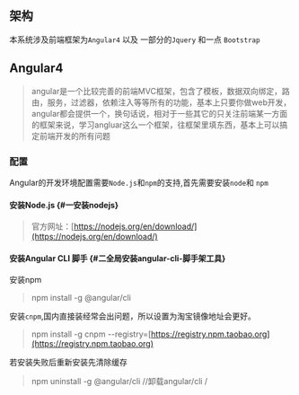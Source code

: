 ## 架构

本系统涉及前端框架为`Angular4` 以及 一部分的`Jquery` 和一点 `Bootstrap`

## Angular4

> angular是一个比较完善的前端MVC框架，包含了模板，数据双向绑定，路由，服务，过滤器，依赖注入等等所有的功能，基本上只要你做web开发，angular都会提供一个，换句话说，相对于一些其它的只关注前端某一方面的框架来说，学习angluar这么一个框架，往框架里填东西，基本上可以搞定前端开发的所有问题

### 配置

Angular的开发环境配置需要`Node.js`和`npm`的支持,首先需要安装`node`和 `npm`

#### 安装Node.js {#一安装nodejs}

> 官方网址：[https://nodejs.org/en/download/](https://nodejs.org/en/download/)

#### 安装Angular CLI 脚手 {#二全局安装angular-cli-脚手架工具}

安装npm

> npm install -g @angular/cli

安装`cnpm`,国内直接装经常会出问题，所以设置为淘宝镜像地址会更好。

> npm install -g cnpm --registry=[https://registry.npm.taobao.org](https://registry.npm.taobao.org)

若安装失败后重新安装先清除缓存

> npm uninstall -g @angular/cli   //卸载angular/cli /




